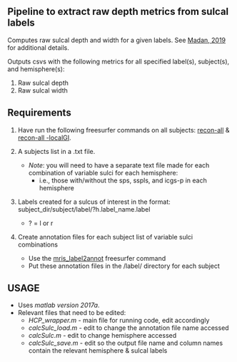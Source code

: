 ## Pipeline to extract raw depth metrics from sulcal labels
Computes raw sulcal depth and width for a given labels. 
See [Madan, 2019](https://braininformatics.springeropen.com/articles/10.1186/s40708-019-0098-1) for additional details.

Outputs csvs with the following metrics for all specified label(s), subject(s), and hemisphere(s):
  1. Raw sulcal depth
  2. Raw sulcal width
  
## Requirements
1. Have run the following freesurfer commands on all subjects: [recon-all](https://surfer.nmr.mgh.harvard.edu/fswiki/recon-all) & [recon-all -localGI](https://surfer.nmr.mgh.harvard.edu/fswiki/LGI).
  
2. A subjects list in  a .txt file. 
   - *Note*: you will need to have a separate text file made for each combination of variable sulci for each hemisphere:
     - i.e., those with/without the sps, sspls, and icgs-p in each hemisphere

3. Labels created for a sulcus of interest in the format: subject_dir/subject/label/?h.label_name.label
   - ? = l or r
    
4. Create annotation files for each subject list of variable sulci combinations
   - Use the [mris_label2annot](https://surfer.nmr.mgh.harvard.edu/fswiki/mris_label2annot) freesurfer command
   - Put these annotation files in the /label/ directory for each subject

## USAGE
- Uses *matlab version 2017a*.
- Relevant files that need to be edited:
   - *HCP_wrapper.m* - main file for running code, edit accordingly
   - *calcSulc_load.m* - edit to change the annotation file name accessed
   - *calcSulc.m* - edit to change hemisphere accessed
   - *calcSulc_save.m* - edit so the output file name and column names contain the relevant hemisphere & sulcal labels
   

